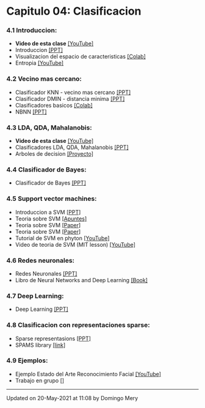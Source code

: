 
# Capitulo 04: Clasificacion
### 4.1 Introduccion:
* **Video de esta clase** [[YouTube]](https://youtu.be/OYrI_O7n5mE)
* Introduccion [[PPT]](https://github.com/domingomery/patrones/blob/master/clases/Cap04_Clasificacion/presentations/PAT04_intro.pptx)
* Visualizacion del espacio de caracteristicas [[Colab]](https://colab.research.google.com/drive/1sIxne6r2Zgs2_icfdYgsk8SoGSVHC_3B?usp=sharing)
* Entropia [[YouTube]](https://youtu.be/9r7FIXEAGvs)
### 4.2 Vecino mas cercano:
* Clasificador KNN - vecino mas cercano [[PPT]](https://github.com/domingomery/patrones/blob/master/clases/Cap04_Clasificacion/presentations/PAT04_KNN.pptx)
* Clasificador DMIN - distancia minima [[PPT]](https://github.com/domingomery/patrones/blob/master/clases/Cap04_Clasificacion/presentations/PAT04_dmin.pptx)
* Clasificadores basicos [[Colab]](https://colab.research.google.com/drive/1WszMhd3cFOMfrG9S5m8DyQwr3T9EneaT?usp=sharing)
* NBNN [[PPT]](https://github.com/domingomery/patrones/blob/master/clases/Cap04_Clasificacion/presentations/PAT04_NBNN.pptx)
### 4.3 LDA, QDA, Mahalanobis:
* **Video de esta clase** [[YouTube]](https://youtu.be/pending)
* Clasificadores LDA, QDA, Mahalanobis [[PPT]](https://github.com/domingomery/patrones/blob/master/clases/Cap04_Clasificacion/presentations/PAT04_LDA.pptx)
* Arboles de decision [[Proyecto]](https://github.com/domingomery/patrones/blob/master/clases/Cap04_Clasificacion/presentations/PAT04_Trees.pptx)
### 4.4 Clasificador de Bayes:
* Clasificador de Bayes [[PPT]](https://github.com/domingomery/patrones/blob/master/clases/Cap04_Clasificacion/presentations/PAT04_Bayes.pptx)
### 4.5 Support vector machines:
* Introduccion a SVM [[PPT]](https://github.com/domingomery/patrones/blob/master/clases/Cap04_Clasificacion/presentations/PAT04_SVM.pptx)
* Teoria sobre SVM [[Apuntes]](https://github.com/domingomery/patrones/blob/master/clases/Cap04_Clasificacion/presentations/PAT04_SVM_new.pdf)
* Teoria sobre SVM [[Paper]](https://github.com/domingomery/patrones/blob/master/clases/Cap04_Clasificacion/presentations/PAT04_SVM_Theory.pdf)
* Teoria sobre SVM [[Paper]](https://github.com/domingomery/patrones/blob/master/clases/Cap04_Clasificacion/papers/PAT04_SupportVectorMachines.pdf)
* Tutorial de SVM en phyton [[YouTube]](https://www.youtube.com/watch?v=N1vOgolbjSc)
* Video de teoria de SVM (MIT lesson) [[YouTube]](https://www.youtube.com/watch?v=_PwhiWxHK8o)
### 4.6 Redes neuronales:
* Redes Neuronales [[PPT]](https://github.com/domingomery/patrones/blob/master/clases/Cap04_Clasificacion/presentations/PAT04_NeuralNetworks.pptx)
* Libro de Neural Networks and Deep Learning [[Book]](https://link.springer.com/book/10.1007%2F978-3-319-94463-0)
### 4.7 Deep Learning:
* Deep Learning [[PPT]](https://github.com/domingomery/patrones/blob/master/clases/Cap04_Clasificacion/presentations/PAT04_DeapLearning.pptx)
### 4.8 Clasificacion con representaciones sparse:
* Sparse representasions [[PPT]](https://github.com/domingomery/patrones/blob/master/clases/Cap04_Clasificacion/presentations/PAT04_SparseRepresentations.pptx)
* SPAMS library [[link]](http://spams-devel.gforge.inria.fr)
### 4.9 Ejemplos:
* Ejemplo Estado del Arte Reconocimiento Facial [[YouTube]](https://youtu.be/qKOsnwIH5Tk)
* Trabajo en grupo [[]]()
---


Updated on 20-May-2021 at 11:08 by Domingo Mery
